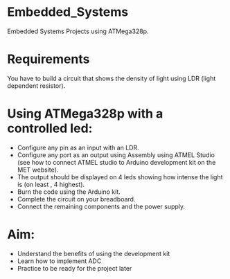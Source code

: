 # Embedded_Systems
Embedded Systems Projects using ATMega328p.

# Requirements

You have to build a circuit that shows the
density of light using LDR (light dependent resistor).

# Using ATMega328p with a controlled led:

- Configure any pin as an input with an LDR.
- Configure any port as an output using Assembly using ATMEL Studio (see how to connect ATMEL studio to Arduino
development kit on the MET website).
- The output should be displayed on 4 leds showing how intense the light is (on least , 4 highest).
- Burn the code using the Arduino kit.
- Complete the circuit on your breadboard.
- Connect the remaining components and the power supply.

# Aim:

- Understand the benefits of using the development kit
- Learn how to implement ADC
- Practice to be ready for the project later
